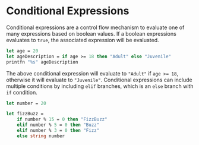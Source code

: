 # Conditional Expressions

Conditional expressions are a control flow mechanism to evaluate one of many expressions based on boolean values. If a boolean expressions evaluates to `true`, the associated expression will be evaluated.

```fsharp
let age = 20
let ageDescription = if age >= 18 then "Adult" else "Juvenile"
printfn "%s" ageDescription
```

The above conditional expression will evaluate to `"Adult"` if `age >= 18`, otherwise it will evaluate to `"Juvenile"`. Conditional expressions can include multiple conditions by including `elif` branches, which is an `else` branch with `if` condition.

```fsharp
let number = 20

let fizzBuzz =
    if number % 15 = 0 then "FizzBuzz"
    elif number % 5 = 0 then "Buzz"
    elif number % 3 = 0 then "Fizz"
    else string number
```
